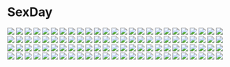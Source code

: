 # SexDay
![](https://konachan.com/jpeg/6eac1f37b467aed1d54171b3d4942230/Konachan.com%20-%20274846%20close%20gray_hair%20japanese_clothes%20kimono%20kisei2%20long_hair%20original%20red_eyes%20twintails.jpg)
![](https://konachan.com/jpeg/e1920319f0d19a4509acc89b5ec4bda2/Konachan.com%20-%20151103%20botan_%28artist%29%20breasts%20brown_hair%20censored%20game_cg%20nipples%20nude%20omae_no_onna_o_netotteyaru%20sex%20takagi_shiori%20wet.jpg)
![](https://konachan.com/image/331798720674589f716589defff945c2/Konachan.com%20-%20102030%20mahou_shoujo_madoka_magica%20parody%20rozen_maiden%20suigintou.jpg)
![](https://konachan.com/image/990fed30b49bc4eda6dfdd914b80702e/Konachan.com%20-%2014718%20air%20kamio_misuzu.jpg)
![](https://konachan.com/image/63110d196b2cf0628d6bd4d2c7ede3e2/Konachan.com%20-%2035601%20allegro_mistic%20bunnygirl%20long_hair%20original%20red_eyes%20ribbons%20skirt%20thighhighs%20watermark.jpg)
![](https://konachan.com/image/f7e9c4ffcb79c4b6869e0068d2e2c4f1/Konachan.com%20-%2047534%20akiyama_mio%20k-on%21.jpg)
![](https://konachan.com/image/0cf1fbe4c373f26900d1333740ac4971/Konachan.com%20-%2098739%20dress%20original%20petals%20red_eyes%20red_hair%20vol.7.jpg)
![](https://konachan.com/jpeg/77721c7ce172b80db4eca0b5dc5556c5/Konachan.com%20-%2020129%20close%20goth-loli%20lolita_fashion%20rozen_maiden%20suigintou%20transparent%20vector.jpg)
![](https://konachan.com/jpeg/d030cc4717e875c62dc71c6884b2142c/Konachan.com%20-%20189357%20breast_grab%20brown_hair%20game_cg%20komori_kei%20noel_marres_ascot%20purple_eyes%20ricotta%20walkure_romanze.jpg)
![](https://konachan.com/jpeg/2db1e2bc32ea134b6c5fa61e1aa41672/Konachan.com%20-%2081793%20bikini%20blue_eyes%20bra%20breasts%20cleavage%20clouds%20flowers%20long_hair%20original%20skirt%20swimsuit%20tree%20underwear%20water%20wet%20yanagi.jpg)
![](https://konachan.com/jpeg/3ebd19e8ad8d10e4701202bcc6280b3c/Konachan.com%20-%2055599%20chibi%20tagme.jpg)
![](https://konachan.com/jpeg/e89188ab5004894cdffaf27914f550c7/Konachan.com%20-%2089557%20cum%20game_cg%20misaki_kurehito%20nipples%20nude%20pussy%20sasaki_kaori%20short_hair%20third-party_edit%20trumple%20uncensored%20ushinawareta_mirai_wo_motomete.jpg)
![](https://konachan.com/image/7af893f8d255ce4e4fae83fd8c41b25f/Konachan.com%20-%2015686%20blue_eyes%20erect_nipples%20green_hair%20logo%20macross%20milia_fallyna_jenius%20nipples%20panties%20see_through%20underwear%20wet.jpg)
![](https://konachan.com/image/3546c16bad8f374b7c82da4e71f0afa4/Konachan.com%20-%205580%20aquaplus%20kusakabe_yuki%20leaf%20to_heart%20to_heart_2%20white.jpg)
![](https://konachan.com/image/cab1b6074c2a9345e178e4d147b41023/Konachan.com%20-%20236377%20animal_ears%20ass%20bow%20clouds%20dango_remi%20flowers%20green_hair%20long_hair%20original%20petals%20red_eyes%20ribbons%20school_uniform%20skirt%20sky%20thighhighs.jpg)
![](https://konachan.com/jpeg/2b2b3e46311b6a50f8ea9cab12f60a95/Konachan.com%20-%20165303%20ai_astin%20blonde_hair%20flowers%20green_eyes%20kamisama_no_inai_nichiyoubi%20kazenokaze%20long_hair%20petals%20ribbons%20shorts%20sky%20weapon.jpg)
![](https://konachan.com/jpeg/ad381c024ff08939fa8e958cfd1c029e/Konachan.com%20-%2087923%20araragi_koyomi%20bakemonogatari%20black_hair%20genderswap%20long_hair%20male%20purple_hair%20school_uniform%20senjougahara_hitagi%20short_hair%20tagme%20thighhighs%20white.jpg)
![](https://konachan.com/jpeg/5f0a656eefe9f8a59c5516c721f3b262/Konachan.com%20-%20129352%20blue_eyes%20blue_hair%20goggles%20idolmaster%20mizutani_eri%20pool%20short_hair%20skintight%20swimsuit%20tachi_hirushi%20water%20wet.jpg)
![](https://konachan.com/image/0d9c1df617269e39b84d06a99c2d5742/Konachan.com%20-%2011885%20cal_devens%20phantom_of_inferno.jpg)
![](https://konachan.com/image/b416701d0722159605fadd7b78d3a524/Konachan.com%20-%2070033%20all_male%20blue_eyes%20blue_hair%20caffein%20flowers%20kaito%20male%20petals%20short_hair%20vocaloid.jpg)
![](https://konachan.com/image/79d7b4d792c64b1b6ebe00bbbe6b5a54/Konachan.com%20-%2073466%20black_hair%20blonde_hair%20blood%20brown_eyes%20durarara%21%21%20heiwajima_shizuo%20orihara_izaya%20short_hair%20weapon%20yellow_eyes.jpg)
![](https://konachan.com/jpeg/bd535cf7619e204dbf79ca8b5c1304f5/Konachan.com%20-%20293996%20brown_hair%20car%20dress%20glasses%20jettoburikku%20long_hair%20original%20petals%20signed%20sky.jpg)
![](https://konachan.com/jpeg/59d47c6832817578a07898f973bacd74/Konachan.com%20-%20161761%20meiko%20microphone%20naoto%20red_eyes%20vocaloid.jpg)
![](https://konachan.com/jpeg/6c991491c3727a4ede2b1c486823ae93/Konachan.com%20-%20108537%20bath%20blonde_hair%20breasts%20censored%20date_wingfield_reiko%20fault%20game_cg%20green_eyes%20navel%20nipples%20nude%20taka_tony%20wet.jpg)
![](https://konachan.com/jpeg/25ba78163609e5d8e8b8f1d342f0e6c7/Konachan.com%20-%20293671%20bra%20drink%20fate_grand_order%20fate_%28series%29%20gray_hair%20jeanne_d%27arc_%28fate%29%20jeanne_d%27arc_alter%20long_hair%20panties%20underwear%20yellow_eyes.jpg)
![](https://konachan.com/jpeg/616f9d49703c6dd6db0551c5e04a6b5a/Konachan.com%20-%20299922%20brown_hair%20dress%20dsmile%20green_eyes%20leaves%20long_hair%20original%20ribbons%20scan%20twintails.jpg)
![](https://konachan.com/image/a9c2fd6b3cc957670616bd8cdf0805f0/Konachan.com%20-%20169005%202girls%20bicycle%20black_hair%20blue_eyes%20brown_hair%20building%20car%20eichisu%20kneehighs%20original%20scenic%20school_uniform%20short_hair%20skirt%20tree.jpg)
![](https://konachan.com/jpeg/27d1d84696b4ffa122170ef4fbac6fd4/Konachan.com%20-%20281433%20anthropomorphism%20brown_eyes%20brown_hair%20headband%20kantai_collection%20long_hair%20ojipon%20school_uniform%20shimakaze_%28kancolle%29%20skirt%20thighhighs.jpg)
![](https://konachan.com/image/56a23db984665343ee07ac8b1311b4c5/Konachan.com%20-%2040585%20birdy_cephon_altera%20birdy_the_mighty.jpg)
![](https://konachan.com/jpeg/79d17344b591bd665759da249e89d7f7/Konachan.com%20-%20251205%20game_cg%20hiide%20hiqo_soft%20kitahama_aya%20omokage_railback%20yagurana_iroha.jpg)
![](https://konachan.com/image/ea63f6c4028f4734b56bf14803c333ae/Konachan.com%20-%20175942%20inohara_masato%20kamikita_komari%20kurugaya_yuiko%20little_busters%21%20miyazawa_kengo%20naoe_riki%20natsume_rin%20nishizono_mio%20noumi_kudryavka%20saigusa_haruka%20zen.jpg)
![](https://konachan.com/image/48360dac3b79a68f5a8447d60acff139/Konachan.com%20-%2067886%20aquaplus%20blush%20kawata_hisashi%20kusugawa_sasara%20leaf%20school_uniform%20to_heart%20to_heart_2.jpg)
![](https://konachan.com/jpeg/bdfd8c1eea0f9c1221ed8549cdc28e00/Konachan.com%20-%20177725%20blonde_hair%20breast_grab%20breasts%20fingering%20game_cg%20long_hair%20minori%20nipples%20open_shirt%20panties%20thighhighs%20unahara_yuki%20underwear%20yuzuna_hiyo.jpg)
![](https://konachan.com/image/577f7b53b9d5f54c23cae0da9ddaf53b/Konachan.com%20-%20187738%202girls%20jianren%20konno_yuuki%20sword_art_online%20yuuki_asuna.jpg)
![](https://konachan.com/jpeg/9458487e8ff97a7413cad71a3233bd7f/Konachan.com%20-%20279447%202girls%20bandaid%20food%20kneehighs%20long_hair%20original%20prophet_heart%20red_eyes%20short_hair%20thighhighs%20watermark%20wristwear.jpg)
![](https://konachan.com/jpeg/0f79933ea9230ecd622e465d7ee1f5da/Konachan.com%20-%20119512%202girls%20bath%20breasts%20golden_darkness%20nana_asta_deviluke%20nipples%20nude%20tail%20to_love_ru.jpg)
![](https://konachan.com/image/d6d85aba0625159a89bf37f1f714c595/Konachan.com%20-%205501%20idolmaster%20jpeg_artifacts%20miura_azusa%20phone%20tears%20ueda_yumehito.jpg)
![](https://konachan.com/image/5b0a4ce943c086b55d8c091b8d980031/Konachan.com%20-%2016502%20brown_eyes%20kanon%20kurata_sayuri%20panties%20underwear.jpg)
![](https://konachan.com/image/ea92da510996f9988c18bf4ea1e29684/Konachan.com%20-%2093254%20kneesocks_%28character%29%20panty_%26_stocking_with_garterbelt%20pointed_ears%20scanty%20tagme.jpg)
![](https://konachan.com/image/db6f92aeb59064dacd68d9798b66f832/Konachan.com%20-%20152926%20blue_eyes%20book%20original%20panties%20pink_hair%20school_uniform%20tagme%20tomabechi%20underwear.jpg)
![](https://konachan.com/image/ff0e6075e73785a476f0443fd519bc29/Konachan.com%20-%2022688%20animal%20armor%20barefoot%20bikini%20blue_eyes%20clouds%20dog%20fang%20gargoyle%20goggles%20gun%20hat%20long_hair%20megami%20ponytail%20robot%20scan%20sky%20swimsuit%20water%20weapon%20wings.jpg)
![](https://konachan.com/image/6104a788df208345d0aca8a951146cef/Konachan.com%20-%20204006%20black_hair%20doyora%20dress%20flat_chest%20flowers%20gokou_ruri%20headdress%20kneehighs%20navel%20nipples%20no_bra%20penis%20pussy%20rose%20sex%20spread_legs%20uncensored.jpg)
![](https://konachan.com/image/92e31e3b257233f1d9f06ce1aedae563/Konachan.com%20-%20168637%20animal%20dress%20flowers%20frog%20green_hair%20kazami_yuuka%20miso_pan%20scenic%20short_hair%20skirt%20sunflower%20touhou%20umbrella.jpg)
![](https://konachan.com/image/62d1b409f4e3d2ace8c157cae5c7c0c1/Konachan.com%20-%206934%20haibane_renmei.jpg)
![](https://konachan.com/image/5926910aca96e78e505c8558f1f24bbc/Konachan.com%20-%2023287%20kirishima_kaori%20moekan%20moekko_company.jpg)
![](https://konachan.com/image/dd76fc69b02fe9c7e7ad0e79b34e4959/Konachan.com%20-%20209542%20blush%20hat%20headphones%20hoodie%20kneehighs%20petenshi_%28dr._vermilion%29%20purple_hair%20tears%20twintails%20vocaloid%20voiceroid%20yuzuki_yukari.jpg)
![](https://konachan.com/jpeg/33f5232ae1cf15226bc05ec9e01ad255/Konachan.com%20-%2098100%20blue_hair%20demon%20flowers%20group%20izayoi_sakuya%20koakuma%20maid%20patchouli_knowledge%20petals%20rby%20red_eyes%20remilia_scarlet%20touhou%20vampire%20wings.jpg)
![](https://konachan.com/image/0aefc9a2bf0a5f3b716ebbfa5ed14b9b/Konachan.com%20-%2052765%20blight_essence%20hatsune_miku%20vocaloid.jpg)
![](https://konachan.com/image/ffdd9c3e70e7a79af53955ee40cf428e/Konachan.com%20-%2033867%20anita_king%20black_hair%20blonde_hair%20brown_eyes%20green_eyes%20long_hair%20maggie_mui%20michelle_cheung%20pink_hair%20read_or_die%20short_hair%20wink%20yellow_eyes.jpg)
![](https://konachan.com/jpeg/098855e62fb992601357bf1019db99f5/Konachan.com%20-%2025183%20headphones%20onda_aka%20rec.jpg)
![](https://konachan.com/jpeg/f7aac896e50d9e7d9107bb3fef28f100/Konachan.com%20-%20286155%20azur_lane%20bikini%20blush%20breasts%20cameltoe%20kaetzchen%20navel%20nipples%20red_eyes%20signed%20sunglasses%20swimsuit%20twintails%20water%20watermark%20white_hair.jpg)
![](https://konachan.com/image/58b9f7bc97ba086047353934e18e9651/Konachan.com%20-%20181438%201ji45fun%20armor%20butterfly%20feathers%20male%20original%20pixiv_fantasia%20short_hair%20sword%20weapon%20white_hair.jpg)
![](https://konachan.com/jpeg/4e35cd86816e004f66bfa8863775448a/Konachan.com%20-%20136914%20blonde_hair%20blush%20bra%20breasts%20cleavage%20hat%20heco_%28mama%29%20long_hair%20panties%20thighhighs%20touhou%20underwear%20yakumo_yukari%20yellow_eyes.jpg)
![](https://konachan.com/image/f70ae21a1a76bd54400c6b4c5a78f982/Konachan.com%20-%20207738%20food%20hataraku_maou-sama%21%20male%20maou_sadao%20ricegnat%20sasaki_chiho%20yusa_emi.jpg)
![](https://konachan.com/jpeg/6377b9398378b63fb728777fd32c8396/Konachan.com%20-%20107483%20ayaki%20blue_eyes%20bodysuit%20brown_hair%20gray_eyes%20long_hair%20neon_genesis_evangelion%20orange_hair%20skintight%20soryu_asuka_langley.jpg)
![](https://konachan.com/jpeg/c81efabbf91df686392827ae513fc8b6/Konachan.com%20-%20270078%202girls%20akim_x%20asobi_asobase%20asui_tsuyu%20black_eyes%20black_hair%20close%20crossover%20gradient%20hat%20long_hair%20monochrome%20school_uniform%20tie%20waifu2x%20witch_hat.jpg)
![](https://konachan.com/image/a1cc59e62d259dad8bfafdda5eaffa5c/Konachan.com%20-%20141394%20cirno%20daiyousei%20demon%20ex_rumia%20fairy%20fire%20flandre_scarlet%20group%20hong_meiling%20izayoi_sakuya%20koakuma%20maid%20risutaru%20rumia%20touhou%20vampire%20weapon.jpg)
![](https://konachan.com/image/e9e8f9170e38e554143ebd8e9e08444c/Konachan.com%20-%2033256%20magna_carta.jpg)
![](https://konachan.com/jpeg/0f10d929d7bfdfb4e7361a6178f5d6fa/Konachan.com%20-%20182053%202girls%20black_hair%20blonde_hair%20blue_eyes%20green_eyes%20karube%20long_hair%20original%20pantyhose%20school_uniform%20skirt%20white.jpg)
![](https://konachan.com/jpeg/a44c48ce4624502e0f14471ee7ed4e4c/Konachan.com%20-%2050243%20blonde_hair%20blue_eyes%20blue_hair%20blush%20brown_hair%20maid%20purple_eyes%20tagme%20takanae_kyourin%20thighhighs.jpg)
![](https://konachan.com/jpeg/9338db1dd156645d70e8512a43a7731b/Konachan.com%20-%20244823%20scarf%20transparent%20vector.jpg)
![](https://konachan.com/jpeg/3da894ddd385056564070cdd094d7990/Konachan.com%20-%20215442%20blue_eyes%20blue_hair%20building%20city%20clouds%20dress%20feathers%20grass%20instrument%20long_hair%20ruins%20sky%20sombernight%20stars%20sunset%20twintails%20violin%20vocaloid.jpg)
![](https://konachan.com/image/ea58bc0b9c27895a85c007668b0c52a8/Konachan.com%20-%2035312%20gintama%20sakurazawa_izumi%20yagyuu_kyuubei.jpg)
![](https://konachan.com/image/1313f1f554b6cb4bdeb9b3c40634d2e4/Konachan.com%20-%2042673%20asagami_fujino%20black_eyes%20black_hair%20dark%20kara_no_kyoukai%20nun%20rain%20signed%20water%20wet.jpg)
![](https://konachan.com/image/4fdb75d47d418040b52e6e6c6a23bf62/Konachan.com%20-%20292633%20katana%20kimetsu_no_yaiba%20long_hair%20sword%20tsuyuri_kanao%20vardan%20weapon.jpg)
![](https://konachan.com/image/fcb63a747ccef51e3b621139424ee00a/Konachan.com%20-%20138989%20ass%20black_hair%20blush%20bondage%20breasts%20cameltoe%20original%20panties%20spread_legs%20umakatsuhai%20underwear%20wet%20yellow_eyes.jpg)
![](https://konachan.com/image/e2cc481d16bda0aaafba180b14d18263/Konachan.com%20-%2040465%20kimi_ga_aruji_de_shitsuji_ga_ore_de%20kuonji_shinra.jpg)
![](https://konachan.com/image/f3f0be56ccc366a2b29c87301a1f6bff/Konachan.com%20-%20192610%20all_male%20aqua_eyes%20blonde_hair%20gloves%20guilty_gear%20ky_kiske%20long_hair%20male%20min_%28minyinr%29%20ponytail%20sword%20weapon.jpg)
![](https://konachan.com/jpeg/776518d994002cb431a80c5d91356d31/Konachan.com%20-%20241150%20annin_doufu%20idolmaster%20idolmaster_cinderella_girls%20idolmaster_cinderella_girls_starlight_stage%20momoi_azuki.jpg)
![](https://konachan.com/jpeg/dbee8b671fbf0b751b8e4f8ba17ecca1/Konachan.com%20-%20289913%20barefoot%20black_hair%20blue_eyes%20bra%20long_hair%20na_kyo%20navel%20original%20panties%20underwear.jpg)
![](https://konachan.com/image/3be4480a64bcac1c3f63499ec7607f62/Konachan.com%20-%20143067%20bed%20black_hair%20kneehighs%20long_hair%20original%20rain%20school_uniform%20sechichi_xd%20short_hair%20tie%20water%20wet.jpg)
![](https://konachan.com/image/fc080dcbed2def57fd35e728607680d3/Konachan.com%20-%20148467%20blue_eyes%20city%20khalitzburg%20long_hair%20megurine_luka%20pink_hair%20tagme%20vocaloid%20water.jpg)
![](https://konachan.com/jpeg/8c63e02b94bf51ea3587912f53a2733f/Konachan.com%20-%20301799%20animal%20animal_ears%20aqua_eyes%20ass%20braids%20breasts%20cat%20catgirl%20cleavage%20couch%20mwwhxl%20nopan%20original%20pantyhose%20ponytail%20tail%20waifu2x%20wink.jpg)
![](https://konachan.com/image/4cbfca1f04fe19540bfef8ff98f17002/Konachan.com%20-%20110336%20blonde_hair%20blue_hair%20bow%20brown_eyes%20brown_hair%20camera%20cirno%20fairy%20food%20gloves%20green_hair%20group%20long_hair%20miko%20short_hair%20touhou%20wings%20yellow_eyes.jpg)
![](https://konachan.com/image/5e2457419380cbb2cc307e9ca896f3f8/Konachan.com%20-%2057843%20blue_eyes%20blush%20japanese_clothes%20long_hair%20miko%20peko%20twintails.jpg)
![](https://konachan.com/image/a6d730f62b93db388ad9192be08695f3/Konachan.com%20-%20121813%20blonde_hair%20close%20green_eyes%20original%20sena_%28ichiroku%29%20syroh%20twintails%20wink.jpg)
![](https://konachan.com/image/cc083fec6084acf720c1684f2ccc9404/Konachan.com%20-%20180939%20blonde_hair%20blue_eyes%20dragon%20seikoku_no_dragonar%20shimesaba_kohada%20silvia_lautreamont%20skirt%20tie.jpg)
![](https://konachan.com/image/acddd786d2fa4eb4812cf764191784e9/Konachan.com%20-%2081572%20ookami-san_to_shichinin_no_nakama-tachi%20ryuuguu_otohime%20school_uniform%20urashima_tarou%20white.jpg)
![](https://konachan.com/image/0d0e8741c543377332e3aab361b35ca2/Konachan.com%20-%2029386%20shingetsutan_tsukihime%20tohno_akiha.jpg)
![](https://konachan.com/image/fd19cfb030905606debaf43755b1929e/Konachan.com%20-%2059271%20blush%20long_hair%20moon%20nia_teppelin%20night%20sky%20tengen_toppa_gurren_lagann.jpg)
![](https://konachan.com/image/3da9e421e4a364fe5f3034990ee66035/Konachan.com%20-%20270356%20beach%20bikini%20blonde_hair%20blush%20breasts%20close%20clouds%20guard_bento_atsushi%20hat%20long_hair%20navel%20sky%20swimsuit%20touhou%20water%20yellow_eyes.jpg)
![](https://konachan.com/image/6728e88fefc9b6b6f6de9b302ca715ec/Konachan.com%20-%20127006%20agi_%28holic2007%29%20couch%20gray%20kagamine_len%20kagamine_rin%20male%20vocaloid.jpg)
![](https://konachan.com/jpeg/5a9f921ea4ee23652ae43916f983bca7/Konachan.com%20-%20219986%20aliasing%20blonde_hair%20blue_eyes%20blush%20dress%20loli%20long_hair%20original%20ribbons%20see_through%20shimotsuki_potofu%20sora_%28otohasora%29%20summer_dress%20water%20wet.jpg)
![](https://konachan.com/image/daef953e274a9f6166e623427dbab18d/Konachan.com%20-%20252014%20barefoot%20blush%20ginopi%20long_hair%20love_live%21_school_idol_project%20love_live%21_sunshine%21%21%20orange_eyes%20red_hair%20sakurauchi_riko%20school_uniform%20skirt.jpg)
![](https://konachan.com/image/e58a9fc9ae87c6c708a5ba26d8d8a9c0/Konachan.com%20-%2068954%20barefoot%20bikini%20blue_eyes%20breasts%20canvas_3%20chigusa_nanami%20cleavage%20food%20kurashima_tomoyasu%20long_hair%20purple_hair%20sideboob%20swimsuit.jpg)
![](https://konachan.com/jpeg/e9aad7b40263aed60e352cfc4f8e5f4e/Konachan.com%20-%20266454%202girls%20amano_tora%20braids%20goggles%20green_eyes%20kazenoko%20long_hair%20orange_eyes%20orange_hair%20original%20ponytail%20purple_hair.jpg)
![](https://konachan.com/image/e2494167bb110cfac80fb6a4e4049681/Konachan.com%20-%2075797%20blonde_hair%20blush%20dress%20flandre_scarlet%20hat%20long_hair%20red_eyes%20ribbons%20touhou%20vampire%20wings.jpg)
![](https://konachan.com/image/cead748a97f1b071a61db5f9e5ab8060/Konachan.com%20-%20105015%20blue_eyes%20kagamine_rin%20vocaloid.jpg)
![](https://konachan.com/jpeg/7ea8ef7c26ccab47955d4d8989684d76/Konachan.com%20-%20262407%202girls%20aqua_eyes%20aqua_hair%20ayamy%20blush%20pink_eyes%20pink_hair%20ram_%28re%3Azero%29%20rem_%28re%3Azero%29%20scan%20school_uniform%20short_hair%20skirt%20twins.jpg)
![](https://konachan.com/image/28bda73003455a78a98f046edce5bd1c/Konachan.com%20-%20138318%20astarotte_ygvar%20haga_yui%20lotte_no_omocha%21%20touhara_asuha.jpg)
![](https://konachan.com/image/9a47dec8fe76dff769443637a488982f/Konachan.com%20-%20138871%20accel_world%20butterfly%20kuro_yuki_hime%20moon%20night%20ulquiorra0.jpg)
![](https://konachan.com/image/dac0548570c0f36d21fcbf18d0caf95e/Konachan.com%20-%2010797%20animal_ears%20catgirl%20shoujo_ai.jpg)
![](https://konachan.com/image/da0a50bbe08a06f55fa03764bd8a8225/Konachan.com%20-%20165656%202girls%20ameto_yuki%20bakemonogatari%20blue_eyes%20breast_grab%20breasts%20bubbles%20hanekawa_tsubasa%20monogatari_%28series%29%20nipples%20nude%20senjougahara_hitagi.jpg)
![](https://konachan.com/image/764ccbfd2843c2f47fd0896ae64d4bf2/Konachan.com%20-%2082291%20anal%20black_eyes%20black_hair%20blue_eyes%20censored%20cum%20hei%20kawakami_rokkaku%20nipples%20penis%20pussy%20ribbons%20sex%20spread_legs%20thighhighs%20white_hair%20yin.jpg)
![](https://konachan.com/jpeg/1a47ac9d675e610da848ef8f4e196a77/Konachan.com%20-%20222482%20blood%20close%20ghost_rule_%28vocaloid%29%20kyou_kzn%20miki_%28vocaloid%29%20pink_hair%20red_eyes%20vocaloid.jpg)
![](https://konachan.com/jpeg/4a1d4b8b5bb68e1dcb3df0e6abd902d6/Konachan.com%20-%20135531%20bicolored_eyes%20black_hair%20blonde_hair%20blue_eyes%20food%20group%20loli%20long_hair%20obiwan%20ponytail%20purple_eyes%20red_eyes%20shiguma_rika%20takayama_maria%20twintails.jpg)
![](https://konachan.com/jpeg/c0b99619624682bca0b13163d49c18b5/Konachan.com%20-%20197335%20aqua_eyes%20aqua_hair%20ass%20blue%20blush%20gradient%20hatsune_miku%20jack_dempa%20long_hair%20nopan%20thighhighs%20twintails%20vocaloid.jpg)
![](https://konachan.com/jpeg/51ff0a7beb31f79abc214e395e14aed3/Konachan.com%20-%2097554%202girls%20akizuki_tsukasa%20aqua%20bath%20blonde_hair%20blue_eyes%20breast_grab%20brown_eyes%20bubbles%20game_cg%20minami_rin%20nude%20sorahane%20tsukishiro_nanari.jpg)
![](https://konachan.com/jpeg/a172dca074dbc518565895888113668c/Konachan.com%20-%20141512%20black_hair%20breast_grab%20breast_hold%20breasts%20censored%20fault%20game_cg%20nipples%20penis%20pussy%20saeki_ai%20sex%20taka_tony.jpg)
![](https://konachan.com/image/d8b473a055c91e803b0a4dc69290a530/Konachan.com%20-%20259587%20aliasing%20animal_ears%20bow%20catgirl%20flat_chest%20loli%20long_hair%20navel%20original%20panties%20red_eyes%20sugimura_runa%20tail%20underwear%20white%20white_hair.jpg)
